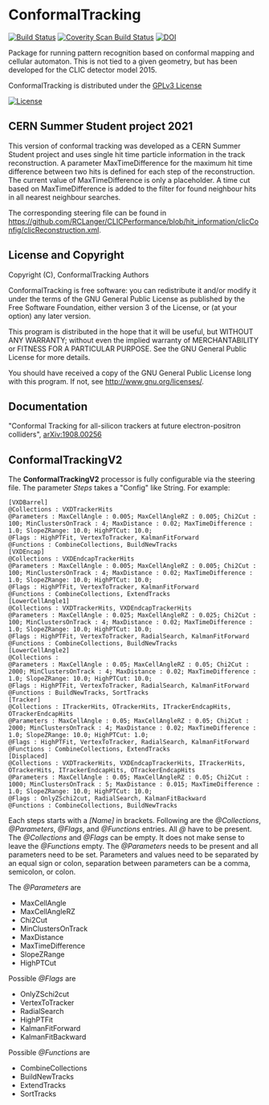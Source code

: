 # ConformalTracking
[![Build Status](https://travis-ci.com/iLCSoft/ConformalTracking.svg?branch=master)](https://travis-ci.com/iLCSoft/ConformalTracking)
[![Coverity Scan Build Status](https://scan.coverity.com/projects/12348/badge.svg)](https://scan.coverity.com/projects/ilcsoft-conformaltracking)
[![DOI](https://zenodo.org/badge/DOI/10.5281/zenodo.2708196.svg)](https://doi.org/10.5281/zenodo.2708196)


Package for running pattern recognition based on conformal mapping and cellular automaton. This is not tied to a given geometry, but has been developed for the CLIC detector model 2015.

ConformalTracking is distributed under the [GPLv3 License](http://www.gnu.org/licenses/gpl-3.0.en.html)

[![License](https://www.gnu.org/graphics/gplv3-127x51.png)](https://www.gnu.org/licenses/gpl-3.0.en.html)

## CERN Summer Student project 2021

This version of conformal tracking was developed as a CERN Summer Student project and uses single hit time particle information in the track reconstruction. A parameter MaxTimeDifference for the maximum hit time difference between two hits is defined for each step of the reconstruction. The current value of MaxTimeDifference is only a placeholder. A time cut based on MaxTimeDifference is added to the filter for found neighbour hits in all nearest neighbour searches.

The corresponding steering file can be found in https://github.com/RCLanger/CLICPerformance/blob/hit_information/clicConfig/clicReconstruction.xml.

## License and Copyright
Copyright (C), ConformalTracking Authors

ConformalTracking is free software: you can redistribute it and/or modify it under the terms of the GNU General Public License as published by the Free Software Foundation, either version 3 of the License, or (at your option) any later version.

This program is distributed in the hope that it will be useful, but WITHOUT ANY WARRANTY; without even the implied warranty of MERCHANTABILITY or FITNESS FOR A PARTICULAR PURPOSE.  See the GNU General Public License for more details.

You should have received a copy of the GNU General Public License long with this program.  If not, see <http://www.gnu.org/licenses/>.


## Documentation
"Conformal Tracking for all-silicon trackers at future electron-positron colliders", [arXiv:1908.00256](https://arxiv.org/abs/1908.00256)

## ConformalTrackingV2

The **ConformalTrackingV2** processor is fully configurable via the steering
file. The parameter *Steps* takes a "Config" like String.  For example:

    [VXDBarrel]
    @Collections : VXDTrackerHits
    @Parameters : MaxCellAngle : 0.005; MaxCellAngleRZ : 0.005; Chi2Cut : 100; MinClustersOnTrack : 4; MaxDistance : 0.02; MaxTimeDifference : 1.0; SlopeZRange: 10.0; HighPTCut: 10.0;
    @Flags : HighPTFit, VertexToTracker, KalmanFitForward
    @Functions : CombineCollections, BuildNewTracks
    [VXDEncap]
    @Collections : VXDEndcapTrackerHits
    @Parameters : MaxCellAngle : 0.005; MaxCellAngleRZ : 0.005; Chi2Cut : 100; MinClustersOnTrack : 4; MaxDistance : 0.02; MaxTimeDifference : 1.0; SlopeZRange: 10.0; HighPTCut: 10.0;
    @Flags : HighPTFit, VertexToTracker, KalmanFitForward
    @Functions : CombineCollections, ExtendTracks
    [LowerCellAngle1]
    @Collections : VXDTrackerHits, VXDEndcapTrackerHits
    @Parameters : MaxCellAngle : 0.025; MaxCellAngleRZ : 0.025; Chi2Cut : 100; MinClustersOnTrack : 4; MaxDistance : 0.02; MaxTimeDifference : 1.0; SlopeZRange: 10.0; HighPTCut: 10.0;
    @Flags : HighPTFit, VertexToTracker, RadialSearch, KalmanFitForward
    @Functions : CombineCollections, BuildNewTracks
    [LowerCellAngle2]
    @Collections :
    @Parameters : MaxCellAngle : 0.05; MaxCellAngleRZ : 0.05; Chi2Cut : 2000; MinClustersOnTrack : 4; MaxDistance : 0.02; MaxTimeDifference : 1.0; SlopeZRange: 10.0; HighPTCut: 10.0;
    @Flags : HighPTFit, VertexToTracker, RadialSearch, KalmanFitForward
    @Functions : BuildNewTracks, SortTracks
    [Tracker]
    @Collections : ITrackerHits, OTrackerHits, ITrackerEndcapHits, OTrackerEndcapHits
    @Parameters : MaxCellAngle : 0.05; MaxCellAngleRZ : 0.05; Chi2Cut : 2000; MinClustersOnTrack : 4; MaxDistance : 0.02; MaxTimeDifference : 1.0; SlopeZRange: 10.0; HighPTCut: 1.0;
    @Flags : HighPTFit, VertexToTracker, RadialSearch, KalmanFitForward
    @Functions : CombineCollections, ExtendTracks
    [Displaced]
    @Collections : VXDTrackerHits, VXDEndcapTrackerHits, ITrackerHits, OTrackerHits, ITrackerEndcapHits, OTrackerEndcapHits
    @Parameters : MaxCellAngle : 0.05; MaxCellAngleRZ : 0.05; Chi2Cut : 1000; MinClustersOnTrack : 5; MaxDistance : 0.015; MaxTimeDifference : 1.0; SlopeZRange: 10.0; HighPTCut: 10.0;
    @Flags : OnlyZSchi2cut, RadialSearch, KalmanFitBackward
    @Functions : CombineCollections, BuildNewTracks

Each steps starts with a *[Name]* in brackets. Following are the *@Collections*,
*@Parameters*, *@Flags*, and *@Functions* entries. All *@* have to be
present. The *@Collections* and *@Flags* can be empty. It does not make sense to
leave the *@Functions* empty. The *@Parameters* needs to be present and all
parameters need to be set. Parameters and values need to be separated by an
equal sign or colon, separation between parameters can be a comma, semicolon, or colon.

The *@Parameters* are

  * MaxCellAngle
  * MaxCellAngleRZ
  * Chi2Cut
  * MinClustersOnTrack
  * MaxDistance
  * MaxTimeDifference
  * SlopeZRange
  * HighPTCut

Possible *@Flags* are

  * OnlyZSchi2cut
  * VertexToTracker
  * RadialSearch
  * HighPTFit
  * KalmanFitForward
  * KalmanFitBackward

Possible *@Functions* are

  * CombineCollections
  * BuildNewTracks
  * ExtendTracks
  * SortTracks

